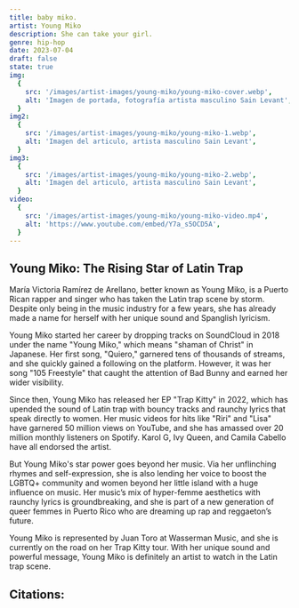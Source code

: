 ```yaml
---
title: baby miko.
artist: Young Miko
description: She can take your girl.
genre: hip-hop
date: 2023-07-04
draft: false
state: true
img:
  {
    src: '/images/artist-images/young-miko/young-miko-cover.webp',
    alt: 'Imagen de portada, fotografía artista masculino Sain Levant',
  }
img2:
  {
    src: '/images/artist-images/young-miko/young-miko-1.webp',
    alt: 'Imagen del articulo, artista masculino Sain Levant',
  }
img3:
  {
    src: '/images/artist-images/young-miko/young-miko-2.webp',
    alt: 'Imagen del articulo, artista masculino Sain Levant',
  }
video:
  {
    src: '/images/artist-images/young-miko/young-miko-video.mp4',
    alt: 'https://www.youtube.com/embed/Y7a_s5OCD5A',
  }
---
```


## Young Miko: The Rising Star of Latin Trap

María Victoria Ramírez de Arellano, better known as Young Miko, is a Puerto Rican rapper and singer who has taken the Latin trap scene by storm. Despite only being in the music industry for a few years, she has already made a name for herself with her unique sound and Spanglish lyricism.

Young Miko started her career by dropping tracks on SoundCloud in 2018 under the name "Young Miko," which means "shaman of Christ" in Japanese. Her first song, "Quiero," garnered tens of thousands of streams, and she quickly gained a following on the platform. However, it was her song "105 Freestyle" that caught the attention of Bad Bunny and earned her wider visibility.

Since then, Young Miko has released her EP "Trap Kitty" in 2022, which has upended the sound of Latin trap with bouncy tracks and raunchy lyrics that speak directly to women. Her music videos for hits like "Riri" and "Lisa" have garnered 50 million views on YouTube, and she has amassed over 20 million monthly listeners on Spotify. Karol G, Ivy Queen, and Camila Cabello have all endorsed the artist.

But Young Miko's star power goes beyond her music. Via her unflinching rhymes and self-expression, she is also lending her voice to boost the LGBTQ+ community and women beyond her little island with a huge influence on music. Her music’s mix of hyper-femme aesthetics with raunchy lyrics is groundbreaking, and she is part of a new generation of queer femmes in Puerto Rico who are dreaming up rap and reggaeton’s future.

Young Miko is represented by Juan Toro at Wasserman Music, and she is currently on the road on her Trap Kitty tour. With her unique sound and powerful message, Young Miko is definitely an artist to watch in the Latin trap scene.

## Citations:

<!--
[1] https://www.billboard.com/music/latin/young-miko-trap-kitty-chulo-interview-hot-100-1235364246/
[2] https://www.rollingstone.com/music/music-features/young-miko-trap-kitty-bad-bunny-karol-g-1234771397/
[3] https://www.teamwass.com/music/young-miko/
[4] https://belatina.com/power-lgbtq-representation-latina-trap-star-young-miko-first-concert-sold-out/
[5] https://pitchfork.com/features/article/in-puerto-rico-queer-femmes-are-dreaming-up-rap-and-reggaetons-future/ -->
